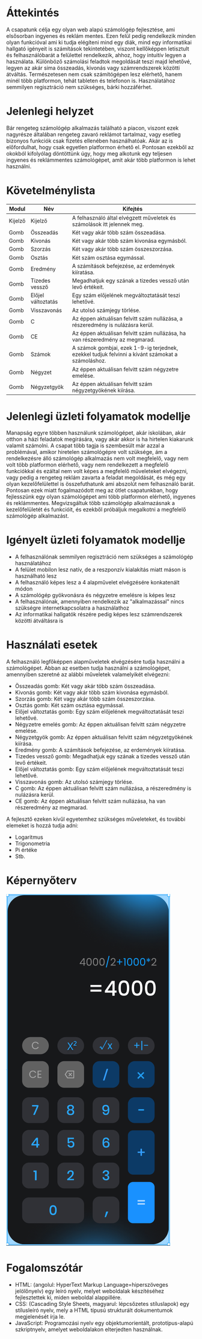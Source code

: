 # Áttekintés
A csapatunk célja egy olyan web alapú számológép fejlesztése, ami elsősorban ingyenes és reklám mentes. Ezen felül pedig rendelkezik minden olyan funkcióval ami ki tudja elégíteni mind egy diák, mind egy informatikai hallgató igényeit is számítások tekintetében, viszont kellőképpen letisztult és felhasználóbarát a felülettel rendelkezik, ahhoz, hogy intuitív legyen a használata. Különböző számolási feladtok megoldását teszi majd lehetővé, legyen az akár sima összeadás, kivonás vagy számrendszerek közötti átváltás. Természetesen nem csak számítógépen lesz elérhető, hanem minél több platformon, tehát tableten és telefonon is. Használatához semmilyen regisztráció nem szükséges, bárki hozzáférhet.

# Jelenlegi helyzet
Bár rengeteg számológép alkalmazás található a piacon, viszont ezek nagyrésze általában rengeteg zavaró reklámot tartalmaz, vagy esetleg bizonyos funkciók csak fizetés ellenében használhatóak. Akár az is előfordulhat, hogy csak egyetlen platformon érhető el. Pontosan ezekből az okokból kifolyólag döntöttünk úgy, hogy meg alkotunk egy teljesen ingyenes és reklámmentes számológépet, amit akár több platformon is lehet használni.

# Követelménylista
Modul | Név | Kifejtés
-|-|-
Kijelző | Kijelző | A felhasználó által elvégzett műveletek és számolások itt jelennek meg.
Gomb | Összeadás | Két vagy akár több szám összeadása.
Gomb | Kivonás | Két vagy akár több szám kivonása egymásból.
Gomb | Szorzás | Két vagy akár több szám összeszorzása.
Gomb | Osztás | Két szám osztása egymással.
Gomb | Eredmény | A számítások befejezése, az erdemények kiíratása.
Gomb | Tizedes vessző | Megadhatjuk egy szának a tizedes vessző után levő értékeit.
Gomb | Előjel változtatás | Egy szám előjelének megváltoztatását teszi lehetővé.
Gomb | Visszavonás | Az utolsó számjegy törlése.
Gomb | C | Az éppen aktuálisan felvitt szám nullázása, a részeredmény is nulázásra kerül.
Gomb | CE | Az éppen aktuálisan felvitt szám nullázása, ha van részeredmény az megmarad.
Gomb | Számok | A számok gombjai, ezek 1-9-ig terjednek, ezekkel tudjuk felvinni a kívánt számokat a számoláshoz.
Gomb | Négyzet | Az éppen aktuálisan felvitt szám négyzetre emelése.
Gomb | Négyzetgyök | Az éppen aktuálisan felvitt szám négyzetgyökének kiírása.

# Jelenlegi üzleti folyamatok modellje
Manapság egyre többen használunk számológépet, akár iskolában, akár otthon a házi feladatok megírására, vagy akár akkor is ha hirtelen kiakarunk valamit számolni. A csapat több tagja is szembesült már azzal a problémával, amikor hiretelen számológépre volt szüksége, ám a rendelkezésre álló számológép alkalmazás nem volt megfelelő, vagy nem volt több platformon elérhető, vagy nem rendelkezett a megfelelő funkciókkal és ezáltal nem volt képes a megfelelő műveleteket elvégezni, vagy pedig a rengeteg reklám zavarta a feladat megoldását, és még egy olyan kezelőfelülettel is összefuthatunk ami abszolút nem felhasználó barát. Pontosan ezek miatt fogalmazódott meg az ötlet csapatunkban, hogy fejlesszünk egy olyan számológépet ami több platformon elérhető, ingyenes és reklámmentes. Megvizsgáltuk több számológép alkalmazásnak a kezelőfelületét és funkcióit, és ezekből próbáljuk megalkotni a megfelelő számológép alkalmazást.

# Igényelt üzleti folyamatok modellje
 - A felhasználónak semmilyen regisztráció nem szükséges a számológép használatához
 - A felület mobilon lesz natív, de a reszponzív kialakítás miatt máson is használható lesz
 - A felhasználó képes lesz a 4 alapművelet elvégzésére konkatenált módon
 - A számológép gyökvonásra és négyzetre emelésre is képes lesz
 - A felhasználónak, amennyiben rendelkezik az "alkalmazással" nincs szükségre internetkapcsolatra a használathoz
 - Az informatikai hallgatók részére pedig képes lesz számrendszerek közötti átváltásra is


# Használati esetek

A felhasználó legfőképpen alapműveletek elvégzésére tudja használni a számológépet.
Abban az esetben tudja használni a számológépet, amennyiben szeretné az alábbi műveletek valamelyikét elvégezni:

- Összeadás gomb: Két vagy akár több szám összeadása. 
- Kivonás gomb: Két vagy akár több szám kivonása egymásból. 
- Szorzás gomb: Két vagy akár több szám összeszorzása.
- Osztás gomb: Két szám osztása egymással. 
- Előjel változtatás gomb: Egy szám előjelének megváltoztatását teszi lehetővé. 
- Négyzetre emelés gomb: Az éppen aktuálisan felvitt szám négyzetre emelése. 
- Négyzetgyök gomb: Az éppen aktuálisan felvitt szám négyzetgyökének kiírása.
- Eredmény gomb: A számítások befejezése, az erdemények kiíratása. 
- Tizedes vessző gomb: Megadhatjuk egy szának a tizedes vessző után levő értékeit. 
- Előjel változtatás gomb: Egy szám előjelének megváltoztatását teszi lehetővé. 
- Visszavonás gomb: Az utolsó számjegy törlése. 
- C gomb: Az éppen aktuálisan felvitt szám nullázása, a részeredmény is nulázásra kerül. 
- CE gomb: Az éppen aktuálisan felvitt szám nullázása, ha van részeredmény az megmarad.

A fejlesztő ezeken kívűl egyetemhez szükséges műveleteket, és további elemeket is hozzá tudja adni:

- Logaritmus
- Trigonometria
- Pi értéke
- Stb.

# Képernyőterv
![Képernyőterv](/Dokumentáció/Képek/design.png)

# Fogalomszótár
 - HTML: (angolul: HyperText Markup Language=hiperszöveges jelölőnyelv) egy leíró nyelv, melyet weboldalak készítéséhez fejlesztettek ki, miden weboldal alappillére.
 - CSS: (Cascading Style Sheets, magyarul: lépcsőzetes stíluslapok)  egy stílusleíró nyelv, mely a HTML típusú strukturált dokumentumok megjelenését írja le.
 - JavaScript: Programozási nyelv egy objektumorientált, prototípus-alapú szkriptnyelv, amelyet weboldalakon elterjedten használnak.


